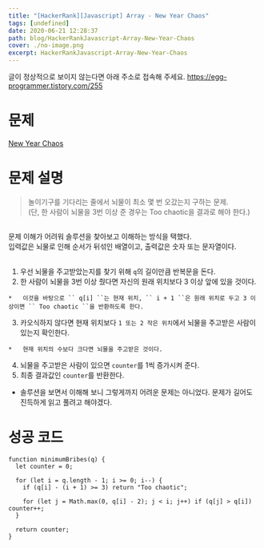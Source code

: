 ```yaml
---
title: "[HackerRank][Javascript] Array - New Year Chaos"
tags: [undefined]
date: 2020-06-21 12:28:37
path: blog/HackerRankJavascript-Array-New-Year-Chaos
cover: ./no-image.png
excerpt: HackerRankJavascript-Array-New-Year-Chaos
---
```

글이 정상적으로 보이지 않는다면 아래 주소로 접속해 주세요.
https://egg-programmer.tistory.com/255
# 문제

[New Year Chaos](https://www.hackerrank.com/challenges/new-year-chaos/problem?h_l=interview&amp;playlist_slugs%5B%5D=interview-preparation-kit&amp;playlist_slugs%5B%5D=arrays)

# 문제 설명

>  
> 놀이기구를 기다리는 줄에서 뇌물이 최소 몇 번 오갔는지 구하는 문제.   
> (단, 한 사람이 뇌물을 3번 이상 준 경우는 Too chaotic을 결과로 해야 한다.)
> 

## 

문제 이해가 어려워 솔루션을 찾아보고 이해하는 방식을 택했다.  
입력값은 뇌물로 인해 순서가 뒤섞인 배열이고, 출력값은 숫자 또는 문자열이다. 

## 

1.   우선 뇌물을 주고받았는지를 찾기 위해 `` q ``의 길이만큼 반복문을 돈다.
2.   한 사람이 뇌물을 3번 이상 줬다면 자신의 원래 위치보다 3 이상 앞에 있을 것이다.
    
    *   이것을 바탕으로 `` q[i] ``는 현재 위치, `` i + 1 ``은 원래 위치로 두고 3 이상이면 `` Too chaotic ``을 반환하도록 한다.
    
    
    
3.   카오식하지 않다면 현재 위치보다 `` 1 또는 2 작은 위치 ``에서 뇌물을 주고받은 사람이 있는지 확인한다.
    
    *   현재 위치의 수보다 크다면 뇌물을 주고받은 것이다.
    
    
    
4.   뇌물을 주고받은 사람이 있으면 `` counter ``를 1씩 증가시켜 준다.
5.   최종 결과값인 `` counter ``를 반환한다.

*   솔루션을 보면서 이해해 보니 그렇게까지 어려운 문제는 아니었다. 문제가 길어도 진득하게 읽고 풀려고 해야겠다.

# 성공 코드

<pre><code class="language-js">function minimumBribes(q) {
  let counter = 0;

  for (let i = q.length - 1; i &gt;= 0; i--) {
    if (q[i] - (i + 1) &gt;= 3) return "Too chaotic";

    for (let j = Math.max(0, q[i] - 2); j &lt; i; j++) if (q[j] &gt; q[i]) counter++;
  }

  return counter;
}</code></pre>